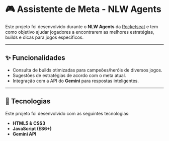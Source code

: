 # 🎮 Assistente de Meta - NLW Agents

Este projeto foi desenvolvido durante o **NLW Agents** da [Rocketseat](https://www.rocketseat.com.br/) e tem como objetivo ajudar jogadores a encontrarem as melhores estratégias, builds e dicas para jogos específicos.  

---

## ✨ Funcionalidades

- Consulta de builds otimizadas para campeões/heróis de diversos jogos.  
- Sugestões de estratégias de acordo com o meta atual.  
- Integração com a API do **Gemini** para respostas inteligentes.  

---

## 🚀 Tecnologias

Este projeto foi desenvolvido com as seguintes tecnologias:

- **HTML5 & CSS3**  
- **JavaScript (ES6+)**    
- **Gemini API**  





